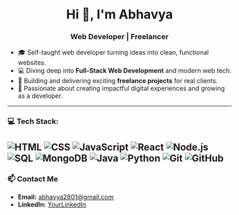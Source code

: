 <h1 align="center">Hi 👋, I'm Abhavya</h1>
<h3 align="center">Web Developer | Freelancer </h3>

- 🎓 Self-taught web developer turning ideas into clean, functional websites.  
- 💻 Diving deep into **Full-Stack Web Development** and modern web tech.  
- 🔭 Building and delivering exciting **freelance projects** for real clients.  
- 🚀 Passionate about creating impactful digital experiences and growing as a developer.

---

### 💻 Tech Stack:
![HTML](https://img.shields.io/badge/HTML5-E34F26?logo=html5&logoColor=white)
![CSS](https://img.shields.io/badge/CSS3-1572B6?logo=css3&logoColor=white)
![JavaScript](https://img.shields.io/badge/JavaScript-F7DF1E?logo=javascript&logoColor=black)
![React](https://img.shields.io/badge/React-20232A?logo=react&logoColor=61DAFB)
![Node.js](https://img.shields.io/badge/NODE.JS-339933?style=for-the-badge&logo=node.js&logoColor=white)
![SQL](https://img.shields.io/badge/SQL-00758F?style=for-the-badge&logo=postgresql&logoColor=white)
![MongoDB](https://img.shields.io/badge/MONGODB-47A248?style=for-the-badge&logo=mongodb&logoColor=white)
![Java](https://img.shields.io/badge/JAVA-ED8B00?style=for-the-badge&logo=java&logoColor=white)
![Python](https://img.shields.io/badge/PYTHON-3776AB?style=for-the-badge&logo=python&logoColor=white)
![Git](https://img.shields.io/badge/GIT-F05032?style=for-the-badge&logo=git&logoColor=white)
![GitHub](https://img.shields.io/badge/GITHUB-181717?style=for-the-badge&logo=github&logoColor=white)
---

### 📫 Contact Me

- **Email:** abhavya2801@gmail.com  
- **LinkedIn:** [YourLinkedIn](https://www.linkedin.com/in/abhavyagupta/) 
